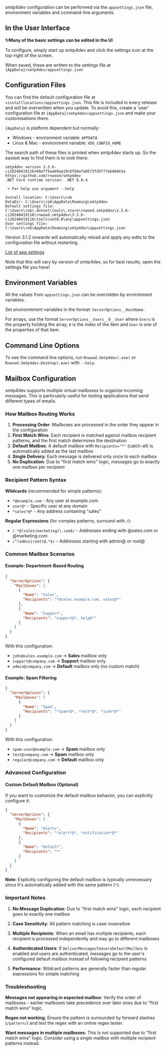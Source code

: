 smtp4dev configuration can be performed via the `appsettings.json` file, environment variables and command-line arguments. 

## In the User Interface

**✨Many of the basic settings can be edited in the UI** 

To configure, simply start up smtp4dev and click the settings icon at the top-right of the screen.

When saved, these are written to the settings file at `{AppData}/smtp4dev/appsettings.json`

## Configuration Files

You can find the default configuration file at `<installlocation>/appsettings.json`. This file is included in every release and will be overwritten when you update. To avoid this, create a 'user' configuration file at `{AppData}/smtp4dev/appsettings.json` and make your customisations there.

`{AppData}` is platform dependent but normally:
- Windows - environment variable: `APPDATA`
- Linux & Mac - environment variable: `XDG_CONFIG_HOME`

The search path of these files is printed when smtp4dev starts up. So the easiest way to find them is to look there:

```
smtp4dev version 3.3.6-ci20240419116+60aff5ea69aa19c6fb9afa8573fd5f77ab40de3a
https://github.com/rnwood/smtp4dev
.NET Core runtime version: .NET 8.0.4

 > For help use argument --help

Install location: C:\Users\rob
DataDir: C:\Users\rob\AppData\Roaming\smtp4dev
Default settings file: C:\Users\rob\.dotnet\tools\.store\rnwood.smtp4dev\3.3.6-ci20240419116\rnwood.smtp4dev\3.3.6-ci20240419116\tools\net8.0\any\appsettings.json
User settings file: C:\Users\rob\AppData\Roaming\smtp4dev\appsettings.json
```

Version 3.1.2 onwards will automatically reload and apply any edits to the configuration file without restarting. 

[List of app settings](https://github.com/rnwood/smtp4dev/blob/master/Rnwood.Smtp4dev/appsettings.json)

Note that this will vary by version of smtp4dev, so for best results, open the settings file you have!

## Environment Variables

All the values from `appsettings.json` can be overridden by environment variables.

Set environmment variables in the format: `ServerOptions__HostName`.

For arrays, use the format `ServerOptions__Users__0__User` where `Users` is the property holding the array, `0` is the index of the item and `User` is one of the properties of that item.

## Command Line Options

To see the command line options, run `Rnwood.Smtp4dev(.exe)` or `Rnwood.Smtp4dev.Desktop(.exe)` with `--help`.

## Mailbox Configuration

smtp4dev supports multiple virtual mailboxes to organize incoming messages. This is particularly useful for testing applications that send different types of emails.

### How Mailbox Routing Works

1. **Processing Order**: Mailboxes are processed in the order they appear in the configuration
2. **First Match Wins**: Each recipient is matched against mailbox recipient patterns, and the first match determines the destination
3. **Default Mailbox**: A default mailbox with `Recipients="*"` (catch-all) is automatically added as the last mailbox
4. **Single Delivery**: Each message is delivered only once to each mailbox
5. **No Duplication**: Due to "first match wins" logic, messages go to exactly one mailbox per recipient

### Recipient Pattern Syntax

**Wildcards** (recommended for simple patterns):
- `*@example.com` - Any user at example.com
- `user@*` - Specific user at any domain  
- `*sales*@*` - Any address containing "sales"

**Regular Expressions** (for complex patterns, surround with `/`):
- `/.*@(sales|marketing)\.com$/` - Addresses ending with @sales.com or @marketing.com
- `/^(admin|root)@.*$/` - Addresses starting with admin@ or root@

### Common Mailbox Scenarios

#### Example: Department-Based Routing

```json
{
  "ServerOptions": {
    "Mailboxes": [
      {
        "Name": "Sales",
        "Recipients": "*@sales.example.com, sales@*"
      },
      {
        "Name": "Support", 
        "Recipients": "support@*, help@*"
      }
    ]
  }
}
```

With this configuration:
- `john@sales.example.com` → **Sales** mailbox only
- `support@company.com` → **Support** mailbox only  
- `admin@company.com` → **Default** mailbox only (no custom match)

#### Example: Spam Filtering

```json
{
  "ServerOptions": {
    "Mailboxes": [
      {
        "Name": "Spam",
        "Recipients": "*spam*@*, *test*@*, *junk*@*"
      }
    ]
  }
}
```

With this configuration:
- `spam-user@example.com` → **Spam** mailbox only
- `test@company.com` → **Spam** mailbox only
- `regular@company.com` → **Default** mailbox only

### Advanced Configuration

#### Custom Default Mailbox (Optional)

If you want to customize the default mailbox behavior, you can explicitly configure it:

```json
{
  "ServerOptions": {
    "Mailboxes": [
      {
        "Name": "Alerts",
        "Recipients": "*alert*@*, *notification*@*"
      },
      {
        "Name": "Default",
        "Recipients": "*"
      }
    ]
  }
}
```

**Note**: Explicitly configuring the default mailbox is typically unnecessary since it's automatically added with the same pattern (`*`).

### Important Notes

1. **No Message Duplication**: Due to "first match wins" logic, each recipient goes to exactly one mailbox

2. **Case Sensitivity**: All pattern matching is case-insensitive

3. **Multiple Recipients**: When an email has multiple recipients, each recipient is processed independently and may go to different mailboxes

4. **Authenticated Users**: If `DeliverMessagesToUsersDefaultMailbox` is enabled and users are authenticated, messages go to the user's configured default mailbox instead of following recipient patterns

5. **Performance**: Wildcard patterns are generally faster than regular expressions for simple matching

### Troubleshooting

**Messages not appearing in expected mailbox**: Verify the order of mailboxes - earlier mailboxes take precedence over later ones due to "first match wins" logic.

**Regex not working**: Ensure the pattern is surrounded by forward slashes (`/pattern/`) and test the regex with an online regex tester.

**Want messages in multiple mailboxes**: This is not supported due to "first match wins" logic. Consider using a single mailbox with multiple recipient patterns instead.